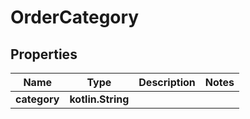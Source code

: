 
# OrderCategory

## Properties
| Name | Type | Description | Notes |
| ------------ | ------------- | ------------- | ------------- |
| **category** | **kotlin.String** |  |  |




